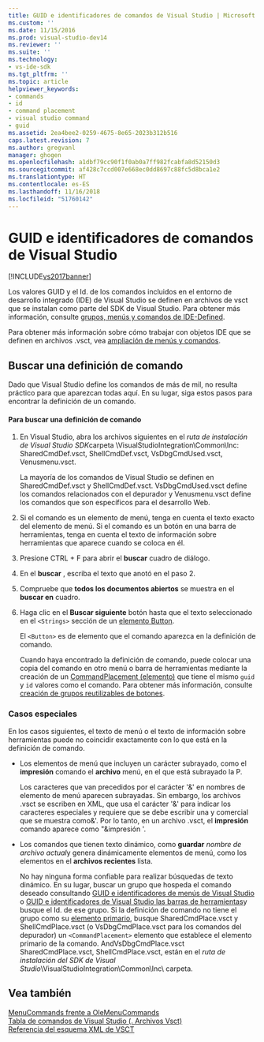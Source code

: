 ```yaml
---
title: GUID e identificadores de comandos de Visual Studio | Microsoft Docs
ms.custom: ''
ms.date: 11/15/2016
ms.prod: visual-studio-dev14
ms.reviewer: ''
ms.suite: ''
ms.technology:
- vs-ide-sdk
ms.tgt_pltfrm: ''
ms.topic: article
helpviewer_keywords:
- commands
- id
- command placement
- visual studio command
- guid
ms.assetid: 2ea4bee2-0259-4675-8e65-2023b312b516
caps.latest.revision: 7
ms.author: gregvanl
manager: ghogen
ms.openlocfilehash: a1dbf79cc90f1f0ab0a7ff982fcabfa8d52150d3
ms.sourcegitcommit: af428c7ccd007e668ec0dd8697c88fc5d8bca1e2
ms.translationtype: HT
ms.contentlocale: es-ES
ms.lasthandoff: 11/16/2018
ms.locfileid: "51760142"
---
```

# <a name="guids-and-ids-of-visual-studio-commands"></a>GUID e identificadores de comandos de Visual Studio
[!INCLUDE[vs2017banner](../../includes/vs2017banner.md)]

Los valores GUID y el Id. de los comandos incluidos en el entorno de desarrollo integrado (IDE) de Visual Studio se definen en archivos de vsct que se instalan como parte del SDK de Visual Studio. Para obtener más información, consulte [grupos, menús y comandos de IDE-Defined](../../extensibility/internals/ide-defined-commands-menus-and-groups.md).  
  
 Para obtener más información sobre cómo trabajar con objetos IDE que se definen en archivos .vsct, vea [ampliación de menús y comandos](../../extensibility/extending-menus-and-commands.md).  
  
## <a name="finding-a-command-definition"></a>Buscar una definición de comando  
 Dado que Visual Studio define los comandos de más de mil, no resulta práctico para que aparezcan todas aquí. En su lugar, siga estos pasos para encontrar la definición de un comando.  
  
#### <a name="to-locate-a-command-definition"></a>Para buscar una definición de comando  
  
1. En Visual Studio, abra los archivos siguientes en el *ruta de instalación de Visual Studio SDK*carpeta \VisualStudioIntegration\Common\Inc\: SharedCmdDef.vsct, ShellCmdDef.vsct, VsDbgCmdUsed.vsct, Venusmenu.vsct.  
  
    La mayoría de los comandos de Visual Studio se definen en SharedCmdDef.vsct y ShellCmdDef.vsct. VsDbgCmdUsed.vsct define los comandos relacionados con el depurador y Venusmenu.vsct define los comandos que son específicos para el desarrollo Web.  
  
2. Si el comando es un elemento de menú, tenga en cuenta el texto exacto del elemento de menú. Si el comando es un botón en una barra de herramientas, tenga en cuenta el texto de información sobre herramientas que aparece cuando se coloca en él.  
  
3. Presione CTRL + F para abrir el **buscar** cuadro de diálogo.  
  
4. En el **buscar** , escriba el texto que anotó en el paso 2.  
  
5. Compruebe que **todos los documentos abiertos** se muestra en el **buscar en** cuadro.  
  
6. Haga clic en el **Buscar siguiente** botón hasta que el texto seleccionado en el `<Strings>` sección de un [elemento Button](../../extensibility/button-element.md).  
  
    El `<Button>` es de elemento que el comando aparezca en la definición de comando.  
  
   Cuando haya encontrado la definición de comando, puede colocar una copia del comando en otro menú o barra de herramientas mediante la creación de un [CommandPlacement (elemento)](../../extensibility/commandplacement-element.md) que tiene el mismo `guid` y `id` valores como el comando. Para obtener más información, consulte [creación de grupos reutilizables de botones](../../extensibility/creating-reusable-groups-of-buttons.md).  
  
### <a name="special-cases"></a>Casos especiales  
 En los casos siguientes, el texto de menú o el texto de información sobre herramientas puede no coincidir exactamente con lo que está en la definición de comando.  
  
-   Los elementos de menú que incluyen un carácter subrayado, como el **impresión** comando el **archivo** menú, en el que está subrayado la P.  
  
     Los caracteres que van precedidos por el carácter '&' en nombres de elemento de menú aparecen subrayadas. Sin embargo, los archivos .vsct se escriben en XML, que usa el carácter '&' para indicar los caracteres especiales y requiere que se debe escribir una y comercial que se muestra como&amp;'. Por lo tanto, en un archivo .vsct, el **impresión** comando aparece como "&amp;impresión '.  
  
-   Los comandos que tienen texto dinámico, como **guardar** *nombre de archivo actual*y genera dinámicamente elementos de menú, como los elementos en el **archivos recientes** lista.  
  
     No hay ninguna forma confiable para realizar búsquedas de texto dinámico. En su lugar, buscar un grupo que hospeda el comando deseado consultando [GUID e identificadores de menús de Visual Studio](../../extensibility/internals/guids-and-ids-of-visual-studio-menus.md) o [GUID e identificadores de Visual Studio las barras de herramientas](../../extensibility/internals/guids-and-ids-of-visual-studio-toolbars.md)y busque el Id. de ese grupo. Si la definición de comando no tiene el grupo como su [elemento primario](../../extensibility/parent-element.md), busque SharedCmdPlace.vsct y ShellCmdPlace.vsct (o VsDbgCmdPlace.vsct para los comandos del depurador) un `<CommandPlacement>` elemento que establece el elemento primario de la comando. AndVsDbgCmdPlace.vsct SharedCmdPlace.vsct, ShellCmdPlace.vsct, están en el *ruta de instalación del SDK de Visual Studio*\VisualStudioIntegration\Common\Inc\ carpeta.  
  
## <a name="see-also"></a>Vea también  
 [MenuCommands frente a OleMenuCommands](../../misc/menucommands-vs-olemenucommands.md)   
 [Tabla de comandos de Visual Studio (. Archivos Vsct)](../../extensibility/internals/visual-studio-command-table-dot-vsct-files.md)   
 [Referencia del esquema XML de VSCT](../../extensibility/vsct-xml-schema-reference.md)

